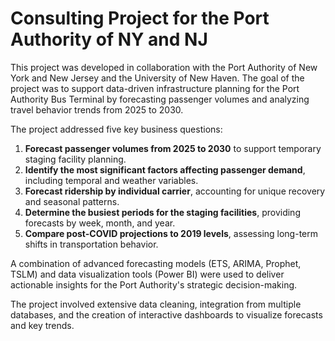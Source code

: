 # Consulting Project for the Port Authority of NY and NJ

This project was developed in collaboration with the Port Authority of New York and New Jersey and the University of New Haven. The goal of the project was to support data-driven infrastructure planning for the Port Authority Bus Terminal by forecasting passenger volumes and analyzing travel behavior trends from 2025 to 2030.

The project addressed five key business questions:
1. **Forecast passenger volumes from 2025 to 2030** to support temporary staging facility planning.
2. **Identify the most significant factors affecting passenger demand**, including temporal and weather variables.
3. **Forecast ridership by individual carrier**, accounting for unique recovery and seasonal patterns.
4. **Determine the busiest periods for the staging facilities**, providing forecasts by week, month, and year.
5. **Compare post-COVID projections to 2019 levels**, assessing long-term shifts in transportation behavior.

A combination of advanced forecasting models (ETS, ARIMA, Prophet, TSLM) and data visualization tools (Power BI) were used to deliver actionable insights for the Port Authority's strategic decision-making.

The project involved extensive data cleaning, integration from multiple databases, and the creation of interactive dashboards to visualize forecasts and key trends.
